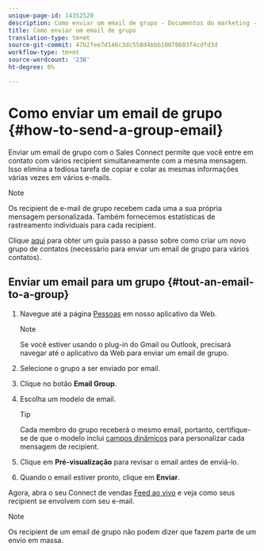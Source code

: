 ```yaml
---
unique-page-id: 14352520
description: Como enviar um email de grupo - Documentos do marketing - Documentação do produto
title: Como enviar um email de grupo
translation-type: tm+mt
source-git-commit: 47b2fee7d146c3dc558d4bbb10070683f4cdfd3d
workflow-type: tm+mt
source-wordcount: '238'
ht-degree: 0%

---
```



# Como enviar um email de grupo {#how-to-send-a-group-email}

Enviar um email de grupo com o Sales Connect permite que você entre em contato com vários recipient simultaneamente com a mesma mensagem. Isso elimina a tediosa tarefa de copiar e colar as mesmas informações várias vezes em vários e-mails.

>[!NOTE]
>
>Os recipient de e-mail de grupo recebem cada uma a sua própria mensagem personalizada. Também fornecemos estatísticas de rastreamento individuais para cada recipient.

Clique [aqui](http://docs.marketo.com/x/JITS) para obter um guia passo a passo sobre como criar um novo grupo de contatos (necessário para enviar um email de grupo para vários contatos).

## Enviar um email para um grupo {#tout-an-email-to-a-group}

1. Navegue até a página [Pessoas](http://toutapp.com/next#relationships) em nosso aplicativo da Web.

   >[!NOTE]
   >
   >Se você estiver usando o plug-in do Gmail ou Outlook, precisará navegar até o aplicativo da Web para enviar um email de grupo.

1. Selecione o grupo a ser enviado por email.
1. Clique no botão **Email Group**.
1. Escolha um modelo de email.

   >[!TIP]
   >
   >Cada membro do grupo receberá o mesmo email, portanto, certifique-se de que o modelo inclui [campos dinâmicos](http://docs.marketo.com/x/QITS) para personalizar cada mensagem de recipient.

1. Clique em **Pré-visualização** para revisar o email antes de enviá-lo.
1. Quando o email estiver pronto, clique em **Enviar**.

Agora, abra o seu Connect de vendas [Feed ao vivo](http://toutapp.com/next#live) e veja como seus recipient se envolvem com seu e-mail.

>[!NOTE]
>
>Os recipient de um email de grupo não podem dizer que fazem parte de um envio em massa.

